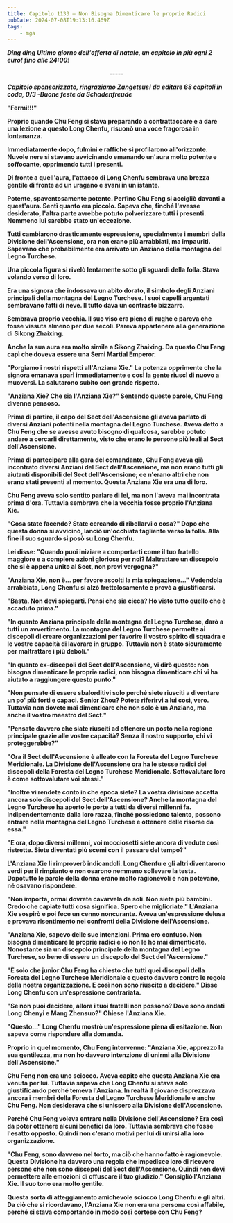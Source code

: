 ```yaml
---
title: Capitolo 1133 – Non Bisogna Dimenticare le proprie Radici
pubDate: 2024-07-08T19:13:16.469Z
tags:
    - mga
---
```



<strong><em>*Ding ding* Ultimo giorno dell'offerta di natale, un capitolo in più ogni 2 euro! fino alle 24:00!</em>
<p style="text-align: center;">-----</p>


<em>Capitolo sponsorizzato, ringraziamo Zangetsus!
da editare
68 capitoli in coda, 0/3
-Buone feste da Schadenfreude</em>


"Fermi!!!"


Proprio quando Chu Feng si stava preparando a contrattaccare e a dare una lezione a questo Long Chenfu, risuonò una voce fragorosa in lontananza.


Immediatamente dopo, fulmini e raffiche si profilarono all'orizzonte. Nuvole nere si stavano avvicinando emanando un'aura molto potente e soffocante, opprimendo tutti i presenti.


Di fronte a quell'aura, l'attacco di Long Chenfu sembrava una brezza gentile di fronte ad un uragano e svanì in un istante.


Potente, spaventosamente potente. Perfino Chu Feng si accigliò davanti a quest'aura. Sentì quanto era piccolo. Sapeva che, finché l'avesse desiderato, l'altra parte avrebbe potuto polverizzare tutti i presenti. Nemmeno lui sarebbe stato un'eccezione.


Tutti cambiarono drasticamente espressione, specialmente i membri della Divisione dell'Ascensione, ora non erano più arrabbiati, ma impauriti. Sapevano che probabilmente era arrivato un Anziano della montagna del Legno Turchese.


Una piccola figura si rivelò lentamente sotto gli sguardi della folla. Stava volando verso di loro.


Era una signora che indossava un abito dorato, il simbolo degli Anziani principali della montagna del Legno Turchese. I suoi capelli argentati sembravano fatti di neve. Il tutto dava un contrasto bizzarro.


Sembrava proprio vecchia. Il suo viso era pieno di rughe e pareva che fosse vissuta almeno per due secoli. Pareva appartenere alla generazione di Sikong Zhaixing.


Anche la sua aura era molto simile a Sikong Zhaixing. Da questo Chu Feng capì che doveva essere una Semi Martial Emperor.


"Porgiamo i nostri rispetti all'Anziana Xie." La potenza opprimente che la signora emanava sparì immediatamente e così la gente riuscì di nuovo a muoversi. La salutarono subito con grande rispetto.


"Anziana Xie? Che sia l'Anziana Xie?" Sentendo queste parole, Chu Feng divenne pensoso.


Prima di partire, il capo del Sect dell'Ascensione gli aveva parlato di diversi Anziani potenti nella montagna del Legno Turchese. Aveva detto a Chu Feng che se avesse avuto bisogno di qualcosa, sarebbe potuto andare a cercarli direttamente, visto che erano le persone più leali al Sect dell'Ascensione.


Prima di partecipare alla gara del comandante, Chu Feng aveva già incontrato diversi Anziani del Sect dell'Ascensione, ma non erano tutti gli aiutanti disponibili del Sect dell'Ascensione; ce n'erano altri che non erano stati presenti al momento. Questa Anziana Xie era una di loro.


Chu Feng aveva solo sentito parlare di lei, ma non l'aveva mai incontrata prima d'ora. Tuttavia sembrava che la vecchia fosse proprio l'Anziana Xie.


"Cosa state facendo? State cercando di ribellarvi o cosa?" Dopo che questa donna si avvicinò, lanciò un'occhiata tagliente verso la folla. Alla fine il suo sguardo si posò su Long Chenfu.


Lei disse: "Quando puoi iniziare a comportarti come il tuo fratello maggiore e a compiere azioni gloriose per noi? Maltrattare un discepolo che si è appena unito al Sect, non provi vergogna?"


"Anziana Xie, non è... per favore ascolti la mia spiegazione..." Vedendola arrabbiata, Long Chenfu si alzò frettolosamente e provò a giustificarsi.


"Basta. Non devi spiegarti. Pensi che sia cieca? Ho visto tutto quello che è accaduto prima."


"In quanto Anziana principale della montagna del Legno Turchese, darò a tutti un avvertimento. La montagna del Legno Turchese permette ai discepoli di creare organizzazioni per favorire il vostro spirito di squadra e le vostre capacità di lavorare in gruppo. Tuttavia non è stato sicuramente per maltrattare i più deboli."


"In quanto ex-discepoli del Sect dell'Ascensione, vi dirò questo: non bisogna dimenticare le proprie radici, non bisogna dimenticare chi vi ha aiutato a raggiungere questo punto."


"Non pensate di essere sbalorditivi solo perché siete riusciti a diventare un po' più forti e capaci. Senior Zhou? Potete riferirvi a lui così, vero. Tuttavia non dovete mai dimenticare che non solo è un Anziano, ma anche il vostro maestro del Sect."


"Pensate davvero che siate riusciti ad ottenere un posto nella regione principale grazie alle vostre capacità? Senza il nostro supporto, chi vi proteggerebbe?"


"Ora il Sect dell'Ascensione è alleato con la Foresta del Legno Turchese Meridionale. La Divisione dell'Ascensione ora ha le stesse radici dei discepoli della Foresta del Legno Turchese Meridionale. Sottovalutare loro è come sottovalutare voi stessi."


"Inoltre vi rendete conto in che epoca siete? La vostra divisione accetta ancora solo discepoli del Sect dell'Ascensione? Anche la montagna del Legno Turchese ha aperto le porte a tutti da diversi millenni fa. Indipendentemente dalla loro razza, finché possiedono talento, possono entrare nella montagna del Legno Turchese e ottenere delle risorse da essa."


"E ora, dopo diversi millenni, voi mocciosetti siete ancora di vedute così ristrette. Siete diventati più scemi con il passare del tempo?"


L'Anziana Xie li rimproverò indicandoli. Long Chenfu e gli altri diventarono verdi per il rimpianto e non osarono nemmeno sollevare la testa. Dopotutto le parole della donna erano molto ragionevoli e non potevano, né osavano rispondere.


"Non importa, ormai dovrete cavarvela da soli. Non siete più bambini. Credo che capiate tutti cosa significa. Spero che miglioriate." L'Anziana Xie sospirò e poi fece un cenno noncurante. Aveva un'espressione delusa e provava risentimento nei confronti della Divisione dell'Ascensione.


"Anziana Xie, sapevo delle sue intenzioni. Prima ero confuso. Non bisogna dimenticare le proprie radici e io non le ho mai dimenticate. Nonostante sia un discepolo principale della montagna del Legno Turchese, so bene di essere un discepolo del Sect dell'Ascensione."


"È solo che junior Chu Feng ha chiesto che tutti quei discepoli della Foresta del Legno Turchese Meridionale e questo davvero contro le regole della nostra organizzazione. E così non sono riuscito a decidere." Disse Long Chenfu con un'espressione contrariata.


"Se non puoi decidere, allora i tuoi fratelli non possono? Dove sono andati Long Chenyi e Mang Zhensuo?" Chiese l'Anziana Xie.


"Questo..." Long Chenfu mostrò un'espressione piena di esitazione. Non sapeva come rispondere alla domanda.


Proprio in quel momento, Chu Feng intervenne: "Anziana Xie, apprezzo la sua gentilezza, ma non ho davvero intenzione di unirmi alla Divisione dell'Ascensione."


Chu Feng non era uno sciocco. Aveva capito che questa Anziana Xie era venuta per lui. Tuttavia sapeva che Long Chenfu si stava solo giustificando perché temeva l'Anziana. In realtà il giovane disprezzava ancora i membri della Foresta del Legno Turchese Meridionale e anche Chu Feng. Non desiderava che si unissero alla Divisione dell'Ascensione.


Perché Chu Feng voleva entrare nella Divisione dell'Ascensione? Era così da poter ottenere alcuni benefici da loro. Tuttavia sembrava che fosse l'esatto opposto. Quindi non c'erano motivi per lui di unirsi alla loro organizzazione.


"Chu Feng, sono davvero nel torto, ma ciò che hanno fatto è ragionevole. Questa Divisione ha davvero una regola che impedisce loro di ricevere persone che non sono discepoli del Sect dell'Ascensione. Quindi non devi permettere alle emozioni di offuscare il tuo giudizio." Consigliò l'Anziana Xie. Il suo tono era molto gentile.


Questa sorta di atteggiamento amichevole scioccò Long Chenfu e gli altri. Da ciò che si ricordavano, l'Anziana Xie non era una persona così affabile, perché si stava comportando in modo così cortese con Chu Feng?
                                


                                



